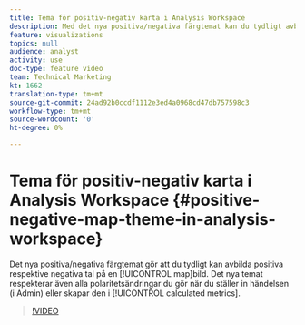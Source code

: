 ```yaml
---
title: Tema för positiv-negativ karta i Analysis Workspace
description: Med det nya positiva/negativa färgtemat kan du tydligt avbilda positiva respektive negativa tal på en karta. Det nya temat respekterar även alla polaritetsändringar du gör när du ställer in händelsen (i Admin) eller skapar den i beräknade värden.
feature: visualizations
topics: null
audience: analyst
activity: use
doc-type: feature video
team: Technical Marketing
kt: 1662
translation-type: tm+mt
source-git-commit: 24ad92b0ccdf1112e3ed4a0968cd47db757598c3
workflow-type: tm+mt
source-wordcount: '0'
ht-degree: 0%

---
```



# Tema för positiv-negativ karta i Analysis Workspace {#positive-negative-map-theme-in-analysis-workspace}

Det nya positiva/negativa färgtemat gör att du tydligt kan avbilda positiva respektive negativa tal på en [!UICONTROL map]bild. Det nya temat respekterar även alla polaritetsändringar du gör när du ställer in händelsen (i Admin) eller skapar den i [!UICONTROL calculated metrics].

>[!VIDEO](https://video.tv.adobe.com/v/23127/?quality=12)
